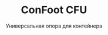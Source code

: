 ---
title: "ConFoot CFU"
subtitle: "Универсальная опора для контейнера"
mainImage: "/images/products/confoot-cfu-main.jpg"
gallery:
  - "/images/products/confoot-cfu-1.jpg"
  - "/images/products/confoot-cfu-2.jpg"
  - "/images/products/confoot-cfu-3.jpg"
shortDescription: "ConFoot CFU – универсальная опора для контейнера, предназначенная для универсального обращения с контейнерами в различных условиях."
technicalDescription: "ConFoot CFU изготовлена из высококачественной стали и оснащена нашим запатентованным замковым механизмом для надежного крепления к угловым креплениям контейнера."
videoID: "HDhFIRA-oZU"
specifications:
  - name: "Вес"
    value: "24 кг"
  - name: "Грузоподъемность"
    value: "34 тонны"
  - name: "Размеры"
    value: "45 × 30 × 25 см"
  - name: "Материал"
    value: "Высококачественная сталь"
price: "6.350 EUR excl. VAT"
priceVAT: "7.684 EUR VAT included"
pricingNotes: "Доступны скидки при оптовых закупках. Свяжитесь с нами для получения индивидуальных предложений."
buyLink: "/contact"
howToUse: |
  1. Поместите CFU под угол контейнера
  2. Включите замковый механизм
  3. Проверьте надежность крепления
  4. Повторите для всех необходимых углов
benefits:
  - title: "Универсальная совместимость"
    description: "Подходит для всех стандартных транспортных контейнеров независимо от производителя"
  - title: "Быстрая установка"
    description: "Может быть установлена одним оператором менее чем за 5 минут за единицу"
  - title: "Экономия пространства"
    description: "Компактный дизайн позволяет хранить изделие в ограниченных пространствах, когда оно не используется"
  - title: "Экономически выгодно"
    description: "Снижает необходимость в специализированном подъемном оборудовании, что сокращает операционные расходы"
  - title: "Универсальное применение"
    description: "Подходит для различных отраслей, включая логистику, производство и строительство"
  - title: "Улучшенный рабочий процесс"
    description: "Оптимизирует процессы обращения с контейнерами, повышая эффективность операций"
articleContent: |
  ## Что такое ConFoot CFU?

  ConFoot CFU — это универсальное решение для опоры контейнера, разработанное для обеспечения максимальной универсальности и совместимости с различными типами контейнеров. Эта инновационная система предлагает надежный и эффективный способ обращения с контейнерами без необходимости использования тяжелой техники или специализированного оборудования. Модель CFU выделяется своей способностью работать с практически любым стандартным транспортным контейнером, что делает её идеальным выбором для компаний, работающих с разнообразными типами контейнеров.

  ## Как это работает

  ConFoot CFU крепится непосредственно к угловым креплениям контейнера, обеспечивая устойчивую основу для загрузки, разгрузки и временного хранения. Его универсальный дизайн гарантирует совместимость с практически всеми стандартными транспортными контейнерами, что делает его идеальным решением для компаний, работающих с разнообразными типами контейнеров. Простой механизм крепления системы позволяет быстро установить и снять опору, значительно сокращая время и ресурсы, необходимые для операций по обращению с контейнерами.

  ## Как работает ConFoot CFU

  ### Основной механизм

  ConFoot CFU использует инновационную универсальную систему крепления, которая надежно соединяется с угловыми креплениями контейнера независимо от производителя. Эта универсальность достигается благодаря специально разработанному зажимному механизму, который адаптируется к различным конфигурациям угловых креплений. Изготовленная из высококачественной стали, каждая единица обеспечивает исключительную прочность, оставаясь при этом удобной для установки и обслуживания одним оператором.

  Процесс крепления прост и требует минимального обучения. Операторы могут установить CFU под углом контейнера, активировать замковый механизм и проверить надежность крепления перед продолжением работы. Такая простота позволяет быстро развернуть систему в различных операционных условиях — от загруженных портов до отдаленных строительных площадок.

  ### Преимущества механизма

  1. **Универсальное применение**: Адаптивный дизайн CFU работает с контейнерами всех основных производителей, устраняя проблемы совместимости.
  2. **Операционная простота**: Интуитивно понятная система крепления легко осваивается, что снижает требования к обучению и вероятность ошибок в работе.
  3. **Экономия времени**: Операции по обращению с контейнерами могут быть выполнены за долю времени по сравнению с традиционными методами, требующими использования тяжелой техники.
  4. **Оптимизация ресурсов**: Снижая зависимость от специализированного оборудования, CFU позволяет более эффективно распределять ресурсы.

  Механизм CFU представляет собой значительный прорыв в технологии обращения с контейнерами, предлагая решение, которое объединяет универсальность, простоту и эффективность в одном продукте.

  ## Применение ConFoot CFU

  ### Разнообразные логистические операции
  ConFoot CFU превосходит в разнообразных логистических операциях, где регулярно используются различные типы контейнеров. Его универсальная совместимость делает его особенно ценным в многоступенчатых транспортных узлах, где встречаются контейнеры различных производителей и судоходных линий. Способность системы работать с разными типами контейнеров устраняет необходимость в множестве специализированных решений для обращения, оптимизируя операции и снижая затраты на оборудование.

  ### Небольшие распределительные центры
  Для небольших распределительных центров, которые не могут оправдать расходы на постоянное оборудование для обращения с контейнерами, ConFoot CFU представляет собой идеальное решение. Его портативность и простота использования позволяют этим объектам эффективно управлять доставкой контейнеров без инвестиций в дорогостоящую инфраструктуру. Такая доступность открывает новые возможности для компаний, стремящихся расширить свои возможности распределения без значительных капитальных затрат.

  ### Производственные предприятия
  Производственные предприятия извлекают выгоду из способности CFU создавать гибкие производственные планировки. Позволяя размещать контейнеры точно там, где это необходимо, система способствует управлению запасами по принципу «точно вовремя» и эффективной организации производственных процессов. Возможность быстрой перестановки контейнеров также поддерживает гибкие производственные процессы, требующие частой переконфигурации рабочего пространства и распределения ресурсов.

  Адаптивность ConFoot CFU делает его незаменимым инструментом для современных логистических и производственных операций, обеспечивая гибкость, необходимую для реагирования на меняющиеся требования рынка и операционные потребности.

  ### Преимущества и ограничения

  #### Преимущества

  ConFoot CFU предлагает значительные преимущества в операциях по обращению с контейнерами. Его универсальная совместимость устраняет необходимость в множестве специализированных систем обращения, что снижает затраты на оборудование и упрощает управление запасами. Портативность системы позволяет использовать её в различных местах, обеспечивая операционную гибкость, которую невозможно достичь с помощью стационарного оборудования. Кроме того, простота эксплуатации CFU снижает требования к обучению и позволяет быстро внедрять систему в новых условиях. Прочная конструкция гарантирует долгосрочную надежность, а компактный дизайн минимизирует занимаемое пространство при хранении.

  #### Ограничения

  Несмотря на свою универсальность, ConFoot CFU имеет некоторые ограничения, которые следует учитывать. Ручной характер системы может оказаться неэффективным для операций с большим объемом, где автоматизированные решения могли бы быть более эффективными. Хотя CFU значительно снижает необходимость в тяжелой технике, он не устраняет её полностью во всех сценариях обращения с контейнерами. Кроме того, крайне неровные поверхности могут создать проблемы для стабильного размещения, что в некоторых случаях требует дополнительной подготовки площадки. Эти факторы следует оценивать при рассмотрении использования CFU в конкретных операционных условиях.

  ## Будущие разработки

  ### Планируемые улучшения
  ConFoot CFU продолжает развиваться, и в ближайшее время планируется несколько улучшений. Разработки сосредоточены на дальнейшем снижении веса каждой единицы при сохранении или увеличении грузоподъемности. Проводятся исследования в области материаловедения для использования передовых композитов, обеспечивающих лучшее соотношение прочности и веса. Кроме того, разрабатываются эргономические улучшения, направленные на упрощение процесса крепления и снижение утомляемости оператора при длительном использовании.

  ### Возможности интеграции
  Будущие версии ConFoot CFU будут обладать расширенными возможностями интеграции с системами управления складом и платформами логистического мониторинга. Разрабатываются цифровые датчики для мониторинга распределения нагрузки и стабильности в режиме реального времени, предоставляющие ценную информацию для повышения безопасности и оптимизации эффективности. Эти интеллектуальные функции позволят CFU стать частью связанной логистической экосистемы, поддерживая принятие решений на основе данных и графики предиктивного обслуживания.

  Эти текущие разработки гарантируют, что ConFoot CFU продолжит удовлетворять развивающиеся потребности логистической и производственной отраслей, сохраняя свою позицию ведущего решения для универсального обращения с контейнерами.
---